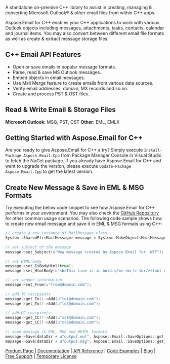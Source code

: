 A standalone on-premise C++ library to assist in creating, managing & converting Microsoft Outlook® & other email files from within C++ apps.

Aspose.Email for C++ enables your C++ applications to work with various Outlook objects including messages, attachments, tasks, contacts, calendar and journal items. You may also convert between different email file formats as well as create & extract message storage files.

## C++ Email API Features
- Open or save emails in popular message formats.
- Parse, read & save MS Outlook messages.
- Embed objects in email messages.
- Use Mail Merge feature to create emails from various data sources.
- Verify email addresses, domain, MX records and so on.
- Create and process PST & OST files.


## Read & Write Email & Storage Files
**Microsoft Outlook:** MSG, PST, OST
**Other:** EML, EMLX

## Getting Started with Aspose.Email for C++
Are you ready to give Aspose.Email for C++ a try? Simply execute `Install-Package Aspose.Email.Cpp` from Package Manager Console in Visual Studio to fetch the NuGet package. If you already have Aspose.Email for C++ and want to upgrade the version, please execute `Update-Package Aspose.Email.Cpp` to get the latest version.

## Create New Message & Save in EML & MSG Formats
Try executing the below code snippet to see how Aspose.Email for C++ performs in your environment. You may also check the [GitHub Repository](https://github.com/aspose-email/Aspose.Email-for-C) for other common usage scenarios. The following code sample shows how to create new email message and save it in EML & MSG formats using C++:

```c++
// create a new instance of MailMessage class
System::SharedPtr<MailMessage> message = System::MakeObject<MailMessage>();
    
// set subject of the message
message->set_Subject(u"New message created by Aspose.Email for .NET");
    
// set HTML body
message->set_IsBodyHtml(true);
message->set_HtmlBody(u"<b>This line is in bold.</b> <br/> <br/><font color=blue>This line is in blue color</font>");

// set sender information
message->set_From(u"from@domain.com");
    
// add TO recipients
message->get_To()->Add(u"to1@domain.com");
message->get_To()->Add(u"to2@domain.com");
    
// add CC recipients
message->get_CC()->Add(u"cc1@domain.com");
message->get_CC()->Add(u"cc2@domain.com");
    
// save message in EML, MSG and MHTML formats
message->Save(dataDir + u"output.eml", Aspose::Email::SaveOptions::get_DefaultEml());
message->Save(dataDir + u"output.msg", Aspose::Email::SaveOptions::get_DefaultMsgUnicode());
```

[Product Page](https://products.aspose.com/email/cpp) | [Documentation](https://docs.aspose.com/display/emailcpp/Home) | [API Reference](https://apireference.aspose.com/cpp/email) | [Code Examples](https://github.com/aspose-email/Aspose.Email-for-C) | [Blog](https://blog.aspose.com/category/email/) | [Free Support](https://forum.aspose.com/c/email) |  [Temporary License](https://purchase.aspose.com/temporary-license)